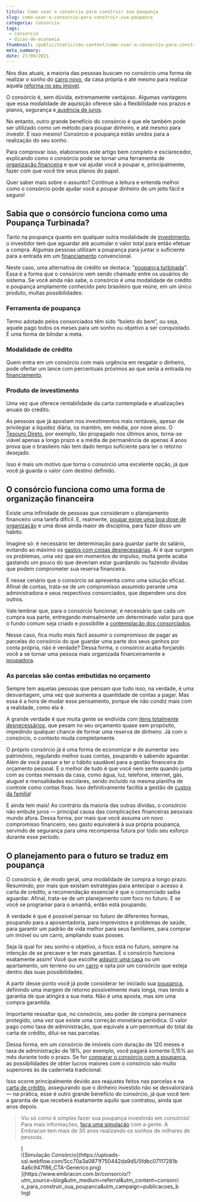 ```yaml
---
titulo: Como usar o consórcio para construir sua poupança
slug: como-usar-o-consorcio-para-construir-sua-poupanca
categoria: consorcio
tags:
 - consorcio
 - dicas-de-economia
thumbnail: /public/static/cms-content/como-usar-o-consorcio-para-construir-sua-poupanca.jpg
meta_summary: 
date: 27/09/2021
---
```

Nos dias atuais, a maioria das pessoas buscam no consórcio uma forma de realizar o sonho do [carro novo](https://www.embracon.com.br/blog/4-motivos-para-voce-comprar-um-carro-novo), da casa própria e até mesmo para realizar aquela [reforma no seu imóvel](https://www.embracon.com.br/blog/como-juntar-dinheiro-para-reformar-a-casa).

O consórcio é, sem dúvida, extremamente vantajoso. Algumas vantagens que essa modalidade de aquisição oferece são a flexibilidade nos prazos e planos, segurança e[ ausência de juros](https://www.embracon.com.br/blog/parcela-de-consorcio-tem-juros).

No entanto, outro grande benefício do consórcio é que ele também pode ser utilizado como um método para poupar dinheiro, e até mesmo para investir. É isso mesmo! Consórcio e poupança estão unidos para a realização do seu sonho.

Para comprovar isso, elaboramos este artigo bem completo e esclarecedor, explicando como o consórcio pode se tornar uma ferramenta de [organização financeira](https://www.embracon.com.br/blog/7-dicas-para-comecar-a-sua-organizacao-financeira) e que vai ajudar você a poupar e, principalmente, fazer com que você tire seus planos do papel.

Quer saber mais sobre o assunto? Continue a leitura e entenda melhor como o consórcio pode ajudar você a poupar dinheiro de um jeito fácil e seguro!

Sabia que o consórcio funciona como uma Poupança Turbinada? 
------------------------------------------------------------

Tanto na poupança quanto em qualquer outra modalidade de [investimento](https://www.embracon.com.br/blog/diversificar-investimentos-financeiros-e-possivel), o investidor tem que aguardar até acumular o valor total para então efetuar a compra. Algumas pessoas utilizam a poupança para juntar o suficiente para a entrada em um [financiamento](https://www.embracon.com.br/blog/financiamento-ou-consorcio-o-que-e-melhor-na-compra-de-um-imovel) convencional.

Neste caso, uma alternativa de crédito se destaca: "[poupança turbinada](https://www.embracon.com.br/blog/vale-a-pena-guardar-dinheiro-na-poupanca)". Essa é a forma que o consórcio vem sendo chamado entre os usuários do sistema. Se você ainda não sabe, o consórcio é uma modalidade de crédito e poupança amplamente conhecido pelo brasileiro que reúne, em um único produto, muitas possibilidades:

### ‍Ferramenta de poupança 

Termo adotado pelos consorciados têm sido “boleto do bem”, ou seja, aquele pago todos os meses para um sonho ou objetivo a ser conquistado. É uma forma de blindar a meta.

### Modalidade de crédito 

Quem entra em um consórcio com mais urgência em resgatar o dinheiro, pode ofertar um lance com percentuais próximos ao que seria a entrada no [financiamento](https://www.embracon.com.br/blog/entenda-quais-sao-as-6-maiores-desvantagens-do-financiamento).

### Produto de investimento 

Uma vez que oferece rentabilidade da carta contemplada e atualizações anuais do crédito.

As pessoas que já apostam nos investimentos mais rentáveis, apesar de privilegiar a liquidez diária, os mantêm, em média, por nove anos. O [Tesouro Direto](https://www.embracon.com.br/blog/tesouro-direto-guia-rapido-com-tudo-o-que-voce-precisa-saber), por exemplo, tão propagado nos últimos anos, torna-se viável apenas a longo prazo e a média de permanência de apenas 4 anos prova que o brasileiro não tem dado tempo suficiente para ter o retorno desejado.

Isso é mais um motivo que torna o consórcio uma excelente opção, já que você já guarda o valor com destino definido.

O consórcio funciona como uma forma de organização financeira 
--------------------------------------------------------------

Existe uma infinidade de pessoas que consideram o planejamento financeiro uma tarefa difícil. E, realmente, [poupar exige uma boa dose de organização](https://www.embracon.com.br/blog/poupar-dinheiro-com-o-consorcio-e-possivel-sim) e uma dose ainda maior de disciplina, para fazer disso um hábito.

Imagine só: é necessário ter determinação para guardar parte do salário, evitando ao máximo os [gastos com coisas desnecessárias](https://www.embracon.com.br/blog/gastos-superfluos-e-essenciais-saiba-diferenciar). Aí é que surgem os problemas, uma vez que em momentos de impulso, muita gente acaba gastando um pouco do que deveriam estar guardando ou fazendo dívidas que podem comprometer sua reserva financeira.

É nesse cenário que o consórcio se apresenta como uma solução eficaz. Afinal de contas, trata-se de um compromisso assumido perante uma administradora e seus respectivos consorciados, que dependem uns dos outros.

Vale lembrar que, para o consórcio funcionar, é necessário que cada um cumpra sua parte, entregando mensalmente um determinado valor para que o fundo comum seja criado e possibilite a [contemplação dos consorciados](https://www.embracon.com.br/conhecaoconsorcio/o-que-e-contemplacao).

Nesse caso, fica muito mais fácil assumir o compromisso de pagar as parcelas do consórcio do que guardar uma parte dos seus ganhos por conta própria, não é verdade? Dessa forma, o consórcio acaba forçando você a se tornar uma pessoa mais organizada financeiramente e [poupadora](https://www.embracon.com.br/blog/guardar-poupar-ou-investir-qual-a-diferenca-entre-os-termos).

### As parcelas são contas embutidas no orçamento 

Sempre tem aquelas pessoas que pensam que tudo isso, na verdade, é uma desvantagem, uma vez que aumenta a quantidade de contas a pagar. Mas essa é a hora de mudar esse pensamento, porque ele não condiz mais com a realidade, como ela é.

A grande verdade é que muita gente se endivida com [itens totalmente desnecessários](https://www.embracon.com.br/blog/como-economizar-nos-principais-gastos-da-vida), que pesam no seu orçamento quase sem propósito, impedindo qualquer chance de formar uma reserva de dinheiro. Já com o consórcio, o contexto muda completamente.

O próprio consórcio já é uma forma de economizar e de aumentar seu patrimônio, regulando melhor suas contas, poupando e sabendo aguardar. Além de você passar a ter o hábito saudável para a gestão financeira do orçamento pessoal. E o melhor de tudo é que você nem sente quando junta com as contas mensais da casa, como água, luz, telefone, internet, gás, aluguel e mensalidades escolares, sendo incluído na mesma planilha de controle como contas fixas. Isso definitivamente facilita a gestão de [custos da família](https://www.embracon.com.br/blog/envolva-seus-filhos-nas-financas-da-familia)!

E ainda tem mais! Ao contrário da maioria das outras dívidas, o consórcio não embute juros — principal causa das complicações financeiras pessoais mundo afora. Dessa forma, por mais que você assuma um novo compromisso financeiro, seu gasto equivalerá à sua própria poupança, servindo de segurança para uma recompensa futura por todo seu esforço durante esse período.

O planejamento para o futuro se traduz em poupança 
---------------------------------------------------

O consórcio é, de modo geral, uma modalidade de compra a longo prazo. Resumindo, por mais que existam estratégias para antecipar o acesso à carta de crédito, a recomendação essencial é que o consorciado saiba aguardar. Afinal, trata-se de um planejamento com foco no futuro. E se você se programar para o amanhã, então está poupando.

A verdade é que é possível pensar no futuro de diferentes formas, poupando para a aposentadoria, para imprevistos e problemas de saúde, para garantir um padrão de vida melhor para seus familiares, para comprar um imóvel ou um carro, ampliando suas posses.

Seja lá qual for seu sonho e objetivo, o foco está no futuro, sempre na intenção de se precaver e ter mais garantias. E o consórcio funciona exatamente assim! Você que escolhe [adquirir uma casa](https://www.embracon.com.br/imoveis/como-funciona-consorcio-de-casa) ou um apartamento, um terreno ou um [carro](https://www.embracon.com.br/servicos/consorcio-carro) e opta por um consórcio que esteja dentro das suas possibilidades.

A partir desse ponto você já pode considerar ter iniciado sua [poupança](https://www.embracon.com.br/blog/vale-a-pena-guardar-dinheiro-na-poupanca), definindo uma margem de retorno possivelmente mais longa, mas tendo a garantia de que atingirá a sua meta. Não é uma aposta, mas sim uma compra garantida.

Importante ressaltar que, no consórcio, seu poder de compra permanece protegido, uma vez que existe uma correção monetária periódica. O valor pago como taxa de administração, que equivale a um percentual do total da carta de crédito, dilui-se nas parcelas.

Dessa forma, em um consórcio de imóveis com duração de 120 meses e taxa de administração de 18%, por exemplo, você pagará somente 0,15% ao mês durante todo o prazo. Se for [comparar o consórcio com a poupança](https://www.embracon.com.br/blog/consorcio-ou-poupanca-quais-sao-as-diferencas-e-como-escolher), as possibilidades de obter lucros maiores com o consórcio são muito superiores às da caderneta tradicional.

Isso ocorre principalmente devido aos reajustes feitos nas parcelas e na [carta de crédito](https://www.embracon.com.br/blog/o-que-e-e-como-funciona-a-carta-de-credito), assegurando que o dinheiro investido não se desvalorizará — na prática, esse é outro grande benefício do consórcio, já que você tem a garantia de que receberá exatamente aquilo que contratou, ainda que anos depois.

> Viu só como é simples fazer sua poupança investindo em consórcio! Para mais informações, [faça uma simulação](https://www.embracon.com.br/consorcio/?utm_source=blog&utm_medium=referral&utm_content=consorcio_para_construir_sua_poupanca&utm_campaign=publicacoes_blog) com a gente. A Embracon tem mais de 30 anos realizando os sonhos de milhares de pessoas.

<figure class="w-richtext-figure-type-image w-richtext-align-center">[<div>![Simulação Consórcio](https://uploads-ssl.webflow.com/5cc70a3a0871f750442da9d5/5fdbc07117281b4a6c947f86_CTA-Generico.png)</div>](https://www.embracon.com.br/consorcio/?utm_source=blog&utm_medium=referral&utm_content=consorcio_para_construir_sua_poupanca&utm_campaign=publicacoes_blog)</figure>
